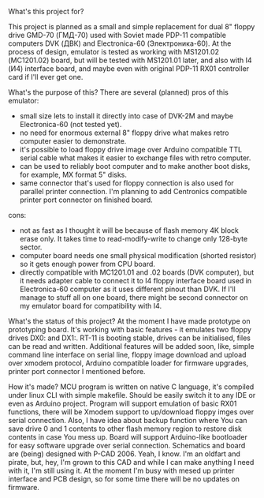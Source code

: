 What's this project for?

This project is planned as a small and simple replacement for dual 8" floppy drive GMD-70 (ГМД-70) used with Soviet made PDP-11 compatible computers DVK (ДВК) and Electronica-60 (Электроника-60). At the process of design, emulator is tested as working with MS1201.02 (МС1201.02) board, but will be tested with MS1201.01 later, and also with I4 (И4) interface board, and maybe even with original PDP-11 RX01 controller card if I'll ever get one.

What's the purpose of this? There are several (planned) pros of this emulator:
- small size lets to install it directly into case of DVK-2M and maybe Electronica-60 (not tested yet).
- no need for enormous external 8" floppy drive what makes retro computer easier to demonstrate.
- it's possible to load floppy drive image over Arduino compatible TTL serial cable what makes it easier to exchange files with retro computer.
-  can be used to reliably boot computer and to make another boot disks, for example, MX format 5" disks.
-  same connector that's used for floppy connection is also used for parallel printer connection. I'm planning to add Centronics compatible printer port connector on finished board.

cons:
- not as fast as I thought it will be because of flash memory 4K block erase only. It takes time to read-modify-write to change only 128-byte sector.
- computer board needs one small physical modification (shorted resistor) so it gets enough power from CPU board.
- directly compatible with MC1201.01 and .02 boards (DVK computer), but it needs adapter cable to connect it to I4 floppy interface board used in Electronica-60 computer as it uses different pinout than DVK. If I'll manage to stuff all on one board, there might be second connector on my emulator board for compatibility with I4.

What's the status of this project? At the moment I have made prototype on prototyping board. It's working with basic features - it emulates two floppy drives DX0: and DX1:. RT-11 is booting stable, drives can be initialised, files can be read and written. Additional features will be added soon, like, simple command line interface on serial line, floppy image download and upload over xmodem protocol, Arduino compatible loader for firmware upgrades, printer port connector I mentioned before.

How it's made? MCU program is written on native C language, it's compiled under linux CLI with simple makefile. Should be easily switch it to any IDE or even as Arduino project. Program will support emulation of basic RX01 functions, there will be Xmodem support to up/download floppy imges over serial connection. Also, I have idea about backup function where You can save drive 0 and 1 contents to other flash memory region to restore disk contents in case You mess up. Board will support Arduino-like bootloader for easy software upgrade over serial connection. Schematics and board are (being) designed with P-CAD 2006. Yeah, I know. I'm an oldfart and pirate, but, hey, I'm grown to this CAD and while I can make anything I need with it, I'm still using it. At the moment I'm busy with mesed up printer interface and PCB design, so for some time there will be no updates on firmware.
